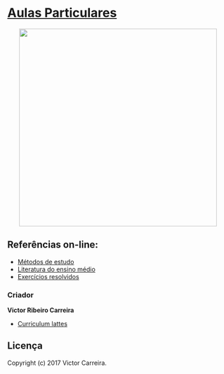 # [Aulas Particulares]()

<p align="center">
  <img src="virtual.jpg" width="450"/>
</p>



## Referências on-line:

- [Métodos de estudo](https://guiadoestudante.abril.com.br/universidades/descubra-os-10-melhores-metodos-de-estudo-para-se-preparar-para-o-vestibular-e-enem/#)
- [Literatura do ensino médio](http://brasilescola.uol.com.br/)
- [Exercícios resolvidos](https://www.infoescola.com/exercicios/)

### Criador

**Victor Ribeiro Carreira**

- [Curriculum lattes](http://lattes.cnpq.br/9663791782095105)

## Licença

Copyright (c) 2017 Victor Carreira.

